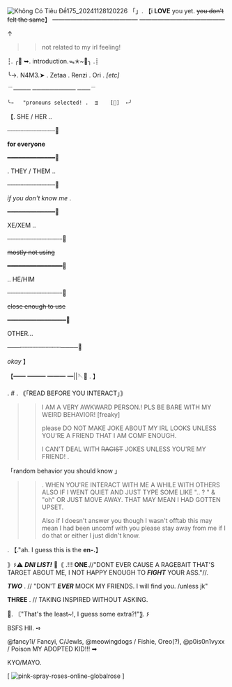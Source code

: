 ![Không Có Tiêu Đề175_20241128120226](https://github.com/user-attachments/assets/81ca4686-1208-4ead-b51e-6e2d54812266)
「」. 【i **LOVE** you yet. ~~you don't felt the same~~】
━━━━━━━━━━━━━━
━━━━━━━━━━━━━━

↑
>>not related to my irl feeling!

┆. ╭🥀 ➥. introduction.ᯓ✭~🌹╮ .┊

╰→. N4M3.➤ . 
Zetaa . Renzi . Ori . _[etc]_  
 
 ﹉──── ────────── ───﹉

		 
    ╰→   "pronouns selected! .  ⇶    [🌹]  ←╯	

 【. SHE / HER ..

 ┄┄┄┄┄┄┄┄┄┄┄┄┄🥀
 
 **for everyone**

 ━━━━━━━━━━━━━🌹
 
 
 . THEY / THEM ..

 ┄┄┄┄┄┄┄┄┄┄┄┄┄🥀
 
 _if you don't know me_ .

 ━━━━━━━━━━━━━🌹
 
XE/XEM ..

┄┄┄┄┄┄┄┄┄┄┄┄┄┄┄🥀
 
 ~~mostly not using~~

 ━━━━━━━━━━━━━━━🌹
 
 .. HE/HIM

 ┄┄┄┄┄┄┄┄┄┄┄┄┄┄┄🥀
 
 ~~close enough to use~~

 ━━━━━━━━━━━━━━━━🌹

 OTHER... 

 ───┄┄┄┄┄┄┄┄┄┄┄────🥀


 *okay* 】

【━━ ━━━  ━━━ ━||🪡🌹 . 】

. #
. ｟「READ BEFORE YOU INTERACT」｠

>> I AM A VERY AWKWARD PERSON.! PLS BE BARE WITH MY WEIRD BEHAVIOR! [freaky]
>>
>> please DO NOT MAKE JOKE ABOUT MY IRL LOOKS UNLESS YOU'RE A FRIEND THAT I AM COMF ENOUGH.
>> 
>> I CAN'T DEAL WITH ~~RACIST~~ JOKES UNLESS YOU'RE MY FRIEND! .
>> 
「random behavior you should know 」


>>
>> 
>> . WHEN YOU'RE INTERACT WITH ME A WHILE WITH OTHERS ALSO IF I WENT QUIET AND JUST TYPE SOME LIKE ".. ? " & "oh" OR JUST MOVE AWAY. THAT MAY MEAN I HAD GOTTEN UPSET.
>>
>>Also if I doesn't answer you  though I wasn't offtab  this may mean I had been uncomf with you  please stay away from me if I do that or either I just didn't know.

. 【."ah. I guess this is the **en-.**】

｠۶⚠ ***DNI LIST!*** 🥀｟
.!!! **ONE**.//"DONT EVER CAUSE A RAGEBAIT THAT'S TARGET ABOUT ME, I NOT HAPPY ENOUGH TO ***FIGHT*** YOUR ASS."//.

 ***TWO*** . // "DON'T ***EVER*** MOCK MY FRIENDS. I will find you. /unless jk"

**THREE** . // TAKING INSPIRED WITHOUT ASKING. 

🌹. 〘"That's the least~!, I guess some extra?!"〗. ۶ 

BSFS HII.  ➺

@fancy1i/ Fancyi, C/Jewls, @meowingdogs / Fishie, Oreo(?), @p0is0n1vyxx / Poison
  MY ADOPTED KID!!!  ➡︎

  KYO/MAYO.


[ ![pink-spray-roses-online-globalrose](https://github.com/user-attachments/assets/f68f0cee-9314-4e65-bb4d-0052e3223814) ]
